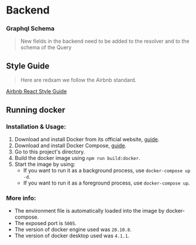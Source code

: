 # Backend

### Graphql Schema

> New fields in the backend need to be added to the resolver and to the schema of the Query

## Style Guide

> Here are redxam we follow the Airbnb standard.

[Airbnb React Style Guide](https://github.com/airbnb/javascript/tree/master/react)

## Running docker

### Installation & Usage:

1. Download and install Docker from its official website, [guide](https://docs.docker.com/get-started/#download-and-install-docker).
2. Download and install Docker Compose, [guide](https://docs.docker.com/compose/install/).
3. Go to this project's directory.
4. Build the docker image using `npm run build:docker`.
5. Start the image by using:
   - If you want to run it as a background process, use `docker-compose up -d`.
   - If you want to run it as a foreground process, use `docker-compose up`.

### More info:

- The environment file is automatically loaded into the image by docker-compose.
- The exposed port is `5005`.
- The version of docker engine used was `20.10.8`.
- The version of docker desktop used was `4.1.1`.
